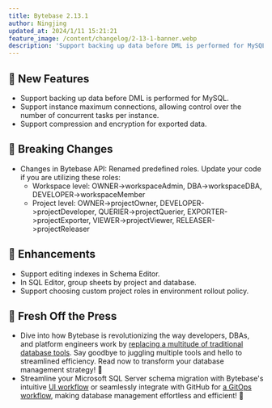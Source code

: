 ```yaml
---
title: Bytebase 2.13.1
author: Ningjing
updated_at: 2024/1/11 15:21:21
feature_image: /content/changelog/2-13-1-banner.webp
description: 'Support backing up data before DML is performed for MySQL.'
---
```


## 🚀 New Features

- Support backing up data before DML is performed for MySQL.
- Support instance maximum connections, allowing control over the number of concurrent tasks per instance.
- Support compression and encryption for exported data.

## 🔔 Breaking Changes

- Changes in Bytebase API: Renamed predefined roles. Update your code if you are utilizing these roles:
  - Workspace level: OWNER->workspaceAdmin, DBA->workspaceDBA, DEVELOPER->workspaceMember
  - Project level: OWNER->projectOwner, DEVELOPER->projectDeveloper, QUERIER->projectQuerier, EXPORTER->projectExporter, VIEWER->projectViewer, RELEASER->projectReleaser

## 🎄 Enhancements

- Support editing indexes in Schema Editor.
- In SQL Editor, group sheets by project and database.
- Support choosing custom project roles in environment rollout policy.

## 📰 Fresh Off the Press

- Dive into how Bytebase is revolutionizing the way developers, DBAs, and platform engineers work by [replacing a multitude of traditional database tools](/blog/all-database-tools-bytebase-replaces/). Say goodbye to juggling multiple tools and hello to streamlined efficiency. Read now to transform your database management strategy! 🍭
- Streamline your Microsoft SQL Server schema migration with Bytebase's intuitive [UI workflow](/docs/tutorials/database-change-management-with-sql-server/) or seamlessly integrate with GitHub for [a GitOps workflow](/docs/tutorials/database-change-management-with-sql-server-and-github/), making database management effortless and efficient! 🚚

<IncludeBlock url="/docs/get-started/install/install-upgrade"></IncludeBlock>
